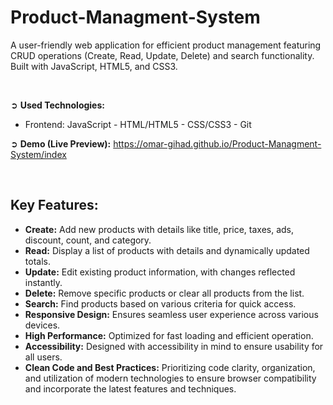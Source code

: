 # Product-Managment-System
A user-friendly web application for efficient product management featuring CRUD operations (Create, Read, Update, Delete) and search functionality. Built with JavaScript, HTML5, and CSS3.

<br>

➲ **Used Technologies:**
- Frontend: JavaScript - HTML/HTML5 - CSS/CSS3 - Git

➲ **Demo (Live Preview):** <a href="https://omar-gihad.github.io/Product-Managment-System/index" target="_blank">https://omar-gihad.github.io/Product-Managment-System/index</a> 

<br>

## Key Features:
- <b>Create:</b> Add new products with details like title, price, taxes, ads, discount, count, and category.
- <b>Read:</b> Display a list of products with details and dynamically updated totals.
- <b>Update:</b> Edit existing product information, with changes reflected instantly.
- <b>Delete:</b> Remove specific products or clear all products from the list.
- <b>Search:</b> Find products based on various criteria for quick access.
- <b>Responsive Design:</b> Ensures seamless user experience across various devices.
- <b>High Performance:</b> Optimized for fast loading and efficient operation.
- <b>Accessibility:</b> Designed with accessibility in mind to ensure usability for all users.
- <b>Clean Code and Best Practices:</b> Prioritizing code clarity, organization, and utilization of modern technologies to ensure browser compatibility and incorporate the latest features and techniques.
